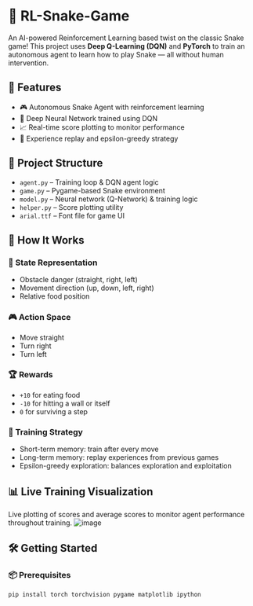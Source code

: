 # 🐍 RL-Snake-Game

An AI-powered Reinforcement Learning based twist on the classic Snake game! This project uses **Deep Q-Learning (DQN)** and **PyTorch** to train an autonomous agent to learn how to play Snake — all without human intervention.

## 🚀 Features

- 🎮 Autonomous Snake Agent with reinforcement learning  
- 🧠 Deep Neural Network trained using DQN  
- 📈 Real-time score plotting to monitor performance  
- 🔁 Experience replay and epsilon-greedy strategy  

## 📂 Project Structure

- `agent.py` – Training loop & DQN agent logic  
- `game.py` – Pygame-based Snake environment  
- `model.py` – Neural network (Q-Network) & training logic  
- `helper.py` – Score plotting utility  
- `arial.ttf` – Font file for game UI  

## 🧠 How It Works

### 🧾 State Representation
- Obstacle danger (straight, right, left)  
- Movement direction (up, down, left, right)  
- Relative food position  

### 🎮 Action Space
- Move straight  
- Turn right  
- Turn left  

### 🏆 Rewards
- `+10` for eating food  
- `-10` for hitting a wall or itself  
- `0` for surviving a step  

### 🧪 Training Strategy
- Short-term memory: train after every move  
- Long-term memory: replay experiences from previous games  
- Epsilon-greedy exploration: balances exploration and exploitation  

## 📊 Live Training Visualization
Live plotting of scores and average scores to monitor agent performance throughout training.
![image](https://github.com/user-attachments/assets/627670df-34c8-4ed2-9aaf-3b4575b0eb95)


## 🛠️ Getting Started

### 📦 Prerequisites
```bash
pip install torch torchvision pygame matplotlib ipython
